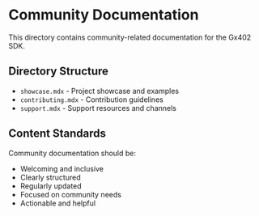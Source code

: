 # Community Documentation

This directory contains community-related documentation for the Gx402 SDK.

## Directory Structure

- `showcase.mdx` - Project showcase and examples
- `contributing.mdx` - Contribution guidelines
- `support.mdx` - Support resources and channels

## Content Standards

Community documentation should be:
- Welcoming and inclusive
- Clearly structured
- Regularly updated
- Focused on community needs
- Actionable and helpful